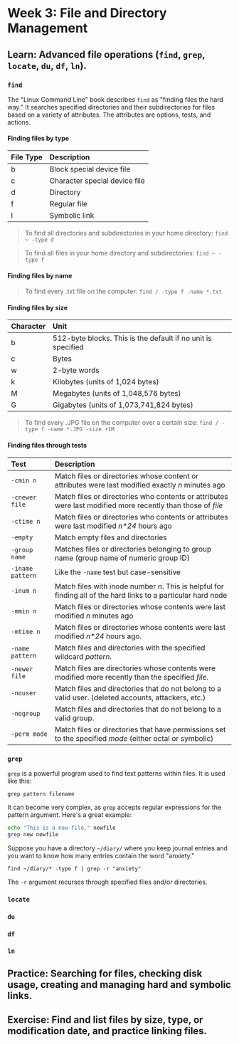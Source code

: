 # Week 3: File and Directory Management

## Learn: Advanced file operations (`find`, `grep`, `locate`, `du`, `df`, `ln`).

### `find`

The "Linux Command Line" book describes `find` as "finding files the hard way." It searches specified directories and
their subdirectories for files based on a variety of attributes. The attributes are options, tests, and actions. 

#### Finding files by type

| File Type | Description                   |
|:----------|:------------------------------|
| b         | Block special device file     |
| c         | Character special device file |
| d         | Directory                     |
| f         | Regular file                  |
| l         | Symbolic link                 |

> To find all directories and subdirectories in your home directory: `find ~ -type d`

> To find all files in your home directory and subdirectories: `find ~ -type f`

#### Finding files by name

> To find every .txt file on the computer: `find / -type f -name *.txt`

#### Finding files by size

| Character | Unit                                                         |
|:----------|:-------------------------------------------------------------|
| b         | 512-byte blocks. This is the default if no unit is specified |
| c         | Bytes                                                        |
| w         | 2-byte words                                                 |
| k         | Kilobytes (units of 1,024 bytes)                             |
| M         | Megabytes (units of 1,048,576 bytes)                         |
| G         | Gigabytes (units of 1,073,741,824 bytes)                     |

> To find every .JPG file on the computer over a certain size: `find / -type f -name *.JPG -size +1M` 

#### Finding files through tests

| Test             | Description                                                                                                    |
|:-----------------|:---------------------------------------------------------------------------------------------------------------|
| `-cmin n`        | Match files or directories whose content or attributes were last modified exactly _n_ minutes ago              |
| `-cnewer file`   | Match files or directories who contents or attributes were last modified more recently than those of _file_    |
| `-ctime n`       | Match files or directories who contents or attributes were last modified _n*24_ hours ago                      |
| `-empty`         | Match empty files and directories                                                                              |
| `-group name`    | Matches files or directories belonging to group name (group name of numeric group ID)                          |
| `-iname pattern` | Like the `-name` test but case-sensitive                                                                       |
| `-inum n`        | Match files with inode number _n_. This is helpful for finding all of the hard links to a particular hard node |
| `-mmin n`        | Match files or directories whose contents were last modified _n_ minutes ago                                   |
| `-mtime n`       | Match files or directories whose contents were last modified _n*24_ hours ago.                                 |
| `-name pattern`  | Match files and directories with the specified wildcard _pattern_.                                             |
| `-newer file`    | Match files are directories whose contents were modified more recently than the specified _file_.              |
| `-nouser`        | Match files and directories that do not belong to a valid user. (deleted accounts, attackers, etc.)            |
| `-nogroup`       | Match files and directories that do not belong to a valid group.                                               |
| `-perm mode`     | Match files or directories that have permissions set to the specified _mode_ (either octal or symbolic)        |

### `grep`

`grep` is a powerful program used to find text patterns within files. It is used like this:

`grep pattern filename`

It can become very complex, as `grep` accepts regular expressions for the pattern argument. Here's a great example:

```bash
echo "This is a new file." newfile
grep new newfile
```

Suppose you have a directory `~/diary/` where you keep journal entries and you want to know how many entries contain
the word "anxiety."

`find ~/diary/* -type f | grep -r "anxiety"`

The `-r` argument recurses through specified files and/or directories.

### `locate`



### `du`



### `df`



### `ln`



## Practice: Searching for files, checking disk usage, creating and managing hard and symbolic links.

## Exercise: Find and list files by size, type, or modification date, and practice linking files.